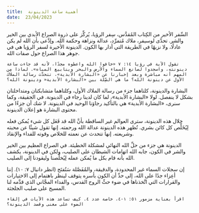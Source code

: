 ```yaml
---
title:  أهمية ساعة الدينونة
date:  23/04/2023
---
```


السِّفر الأخير من الكِتاب المُقدَّس، سِفر الرؤيا، يُركِّز على ذروة الصراع الأبدي بين الخير والشر. تحدَّى لوسيفر، ملاك مُتمرِّد، عدالة ونزاهة وحكمة الله. وإدَّعى بأن الله لم يكن عادلًا، ولا نزيهًا في الطريقة التي أدار بها الكون. الدينونة الأخيرة لسفر الرؤيا هي في جوهر هذا الصراع حول صفات الله.

`تقول الآية في رؤيا ١٤: ٧ «خافوا الله واعطوه مجدًا، لأنه قد جاءت ساعة دينونته، واسجدوا لصانع السماء والأرض والبحر وينابيع المياه». لماذا مِن المهم أنه مباشرة وبعد إخبارنا عن «البشارة الأبدية»، تتحدَّث رسالة الملاك الأول عن دينونة الله؟ ما هي الصِّلة بين «البشارة الأبدية« ودينونة الله؟`

البشارة والدينونة، كلتاهما جزء من رسالة الملاك الأول، وكلتاهما متشابكتان ومتداخلتان بشكل لا ينفصل. لولا «البشارة الأبدية»، لما كان لدينا رجاء في الدينونة. في الحقيقة، وكما سنرى، «البشارة الأبدية» هي بالتأكيد رجاؤنا الوحيد في الدينونة. لا شك أن جزءًا من محتوى البشارة هو إعلان الدينونة.

خلال هذه الدينونة، سترى العوالم غير الساقطة بأنَّ الله قد فَعَل كل شيء يُمكن فعله لِيُخَلِّص كل كائن بشري. تُظهر هذه الدينونة عدالة الله ورحمته. إنها تقول شيئًا عن محبته وشريعته. إنها تتحدث عن نعمته للخلاص وقوته للفداء والإنقاذ.

الدينونة هي جزء من حلِّ الله النهائي لمشكلة الخطيئة. في الصراع العظيم بين الخير والشر في الكون، جابه الله اتهامات الشيطان على الصليب، ولكن في الدينونة، يكشف الله بأنه قام بكل ما يُمكن عمله لِيُخلِّصنا وليقودنا إلى الصليب.

إن سجلات السماء غير المحدودة، والدقيقة، والمُفَصَّلة سَتُفتَح (انظر دانيال ٧: ١٠). إننا أعِزاء جدًا على الله، إلى حدِّ أن الكون بأسره يتوقف لينظر باهتمام إلى الاختيارات والقرارات التي اتَّخذناها في ضوء حثِّ الروح القدس، والفداء المجَّاني الذي قدَّمه لنا المسيح على صليب الجلجثة.

`اقرأ بعناية مزمور ٥١: ١-٤، خاصة عدد ٤. كيف تساعد هذه الآيات في إلقاء الضوء على معنى وقصد الدينونة؟`